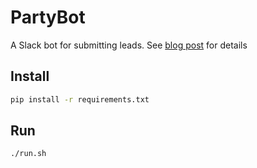 # PartyBot
A Slack bot for submitting leads. See [blog post](https://TODO) for details

## Install

```bash
pip install -r requirements.txt
```

## Run
```bash
./run.sh
```
